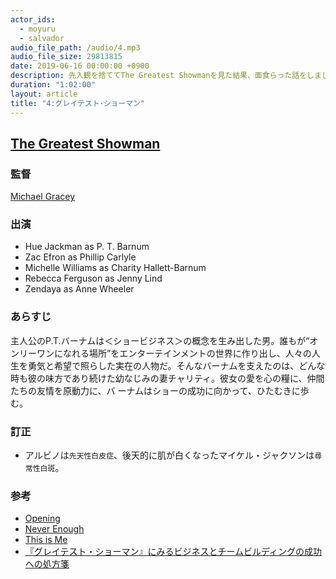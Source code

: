 ```yaml
---
actor_ids:
  - moyuru
  - salvador
audio_file_path: /audio/4.mp3
audio_file_size: 29813815
date: 2019-06-16 00:00:00 +0900
description: 先入観を捨ててThe Greatest Showmanを見た結果、面食らった話をしました。
duration: "1:02:00"
layout: article
title: "4:グレイテスト･ショーマン"
---
```


## [The Greatest Showman](http://www.foxmovies-jp.com/greatest-showman/)

### 監督
[Michael Gracey](https://en.wikipedia.org/wiki/Michael_Gracey)

### 出演
- Hue Jackman as P. T. Barnum
- Zac Efron as Phillip Carlyle
- Michelle Williams as Charity Hallett-Barnum
- Rebecca Ferguson as Jenny Lind
- Zendaya as Anne Wheeler

### あらすじ
主人公のP.T.バーナムは＜ショービジネス＞の概念を生み出した男。誰もが“オンリーワンになれる場所”をエンターテインメントの世界に作り出し、人々の人生を勇気と希望で照らした実在の人物だ。そんなバーナムを支えたのは、どんな時も彼の味方であり続けた幼なじみの妻チャリティ。彼女の愛を心の糧に、仲間たちの友情を原動力に、バ ーナムはショーの成功に向かって、ひたむきに歩む。

### 訂正
- アルビノは`先天性白皮症`、後天的に肌が白くなったマイケル・ジャクソンは`尋常性白斑`。

### 参考
- [Opening](https://www.youtube.com/watch?v=Kv6H9f8JcG8)
- [Never Enough](https://www.youtube.com/watch?v=rQWZK5U233s)
- [This is Me](https://www.youtube.com/watch?v=CjxugyZCfuw)
- [『グレイテスト・ショーマン』にみるビジネスとチームビルディングの成功への処方箋](https://teamhackers.io/greatest-showman-biz)
